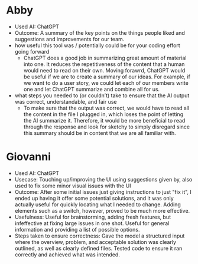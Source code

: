# Abby
- Used AI: ChatGPT
- Outcome: A summary of the key points on the things people liked and suggestions and improvements for our team.
- how useful this tool was / potentially could be for your coding effort going forward
    - ChatGPT does a good job in summarizing great amount of material into one. It reduces the repetitiveness of the content that a human would need to read on their own. Moving forawrd, ChatGPT would be useful if we are to create a summary of our ideas. For example, if we want to do a user story, we could let each of our members write one and let ChatGPT summarize and combine all for us.
- what steps you needed to (or couldn’t) take to ensure that the AI output was correct, understandable, and fair use
    - To make sure that the output was correct, we would have to read all the content in the file I plugged in, which loses the point of letting the AI summarize it. Therefore, it would be more beneficial to read through the response and look for sketchy to simply disregard since this summary should be in content that we are all familiar with.

# Giovanni
- Used AI: ChatGPT
- Usecase: Touching up/improving the UI using suggestions given by, also used to fix some minor visual issues with the UI
- Outcome: After some initial issues just giving instructions to just "fix it", I ended up having it offer some potential solutions, and it was only actually useful for quickly locating what I needed to change. Adding elements such as a switch, however, proved to be much more effective. 
- Usefulness: Useful for brainstorming, adding fresh features, but infeffective at fixing large issues in one shot. Useful for general information and providing a list of possible options. 
- Steps taken to ensure correctness: Gave the model a structured input where the overview, problem, and acceptable solution was clearly outlined, as well as clearly defined files. Tested code to ensure it ran correctly and achieved what was intended. 

